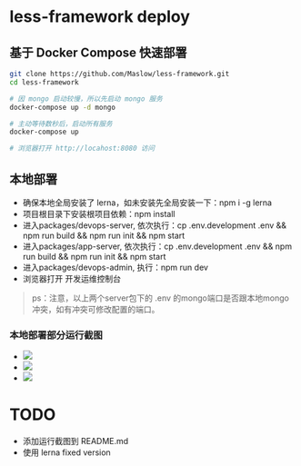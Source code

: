 # less-framework deploy

## 基于 Docker Compose 快速部署

```sh
git clone https://github.com/Maslow/less-framework.git
cd less-framework

# 因 mongo 启动较慢，所以先启动 mongo 服务
docker-compose up -d mongo

# 主动等待数秒后，启动所有服务
docker-compose up

# 浏览器打开 http://locahost:8080 访问
```

## 本地部署

- 确保本地全局安装了 lerna，如未安装先全局安装一下：npm i -g lerna
- 项目根目录下安装根项目依赖：npm install
- 进入packages/devops-server, 依次执行：cp .env.development .env && npm run build && npm run init && npm start
- 进入packages/app-server, 依次执行：cp .env.development .env && npm run build && npm run init && npm start
- 进入packages/devops-admin, 执行：npm run dev 
- 浏览器打开 开发运维控制台
  
> ps：注意，以上两个server包下的 .env 的mongo端口是否跟本地mongo冲突，如有冲突可修改配置的端口。

### 本地部署部分运行截图
- ![](https://i.bmp.ovh/imgs/2021/08/0c21b3c97bd799a1.png)
- ![](https://i.bmp.ovh/imgs/2021/08/f10e7feacc47306d.png)
- ![](https://i.bmp.ovh/imgs/2021/08/49cb6b7af9ef244b.png)

# TODO

- 添加运行截图到 README.md
- 使用 lerna fixed version
